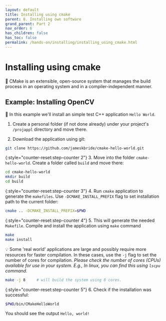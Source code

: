 ```yaml
---
layout: default
title: Installing using cmake
parent: 8. Installing own software
grand_parent: Part 2
nav_order: 6
has_children: false
has_toc: false
permalink: /hands-on/installing/installing_using_cmake.html
---
```


# Installing using cmake

💬 CMake is an extensible, open-source system that manages the build process in an operating system and in a compiler-independent manner.


## Example: Installing OpenCV

💬 In this example we'll install an simple test C++ application `Hello World`.

1. Create a personal folder (if not done already) under your project's `/projappl` directory and move there.

2. Download the application using git:

```bash
git clone https://github.com/jameskbride/cmake-hello-world.git
```

{:style="counter-reset:step-counter 2"}
3. Move into the folder `cmake-hello-world`. Create a folder called `build` and move there:

```bash
cd cmake-hello-world
mkdir build
cd build
```

{:style="counter-reset:step-counter 3"}
4. Run `cmake` application to generate the `makefiles`. Use `-DCMAKE_INSTALL_PREFIX` flag to set installation path to the current folder:

```bash
cmake .. -DCMAKE_INSTALL_PREFIX=$PWD
```

{:style="counter-reset:step-counter 4"}
5. This will generate the needed `Makefile`. Compile and install the application using `make` command


```bash
make 
make install
```

💡 Some 'real world' applications are large and possibly require more resources for faster compilation. In these cases, use the `-j` flag to set the number of cores for compilation. *Please check the number of cores (CPUs) available for use in your system. E.g., In linux, you can find this using `lscpu` command.*

```bash
make -j 8     # will build the system using 8 cores.
```
{:style="counter-reset:step-counter 5"}
6. Check if the installation was successful:

```bash
$PWD/bin/CMakeHelloWorld
```

You should see the output `Hello, world!`
